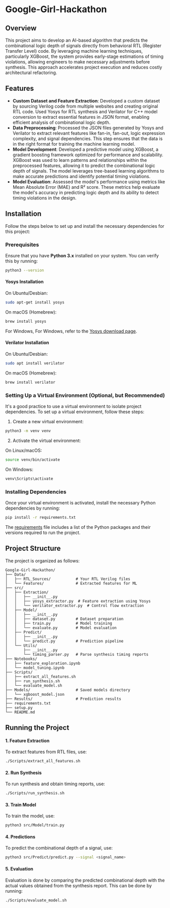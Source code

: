 # Google-Girl-Hackathon

## Overview

This project aims to develop an AI-based algorithm that predicts the combinational logic depth of signals directly from behavioral RTL (Register Transfer Level) code. By leveraging machine learning techniques, particularly XGBoost, the system provides early-stage estimations of timing violations, allowing engineers to make necessary adjustments before synthesis. This approach accelerates project execution and reduces costly architectural refactoring.

## Features

- **Custom Dataset and Feature Extraction**: Developed a custom dataset by sourcing Verilog code from multiple websites and creating original RTL code. Used Yosys for RTL synthesis and Verilator for C++ model conversion to extract essential features in JSON format, enabling efficient analysis of combinational logic depth.
- **Data Preprocessing**: Processed the JSON files generated by Yosys and Verilator to extract relevant features like fan-in, fan-out, logic expression complexity, and signal dependencies. This step ensures that the data is in the right format for training the machine learning model.
- **Model Development**: Developed a predictive model using XGBoost, a gradient boosting framework optimized for performance and scalability. XGBoost was used to learn patterns and relationships within the preprocessed features, allowing it to predict the combinational logic depth of signals. The model leverages tree-based learning algorithms to make accurate predictions and identify potential timing violations.
- **Model Evaluation**: Assessed the model's performance using metrics like Mean Absolute Error (MAE) and R² score. These metrics help evaluate the model's accuracy in predicting logic depth and its ability to detect timing violations in the design.

## Installation

Follow the steps below to set up and install the necessary dependencies for this project:

### Prerequisites

Ensure that you have **Python 3.x** installed on your system. You can verify this by running:

```bash
python3 --version
```
#### Yosys Installation 

On Ubuntu/Desbian:
```bash
sudo apt-get install yosys
```
On macOS (Homebrew):
```bash
brew install yosys
```
For Windows, For Windows, refer to the [Yosys download page](https://yosyshq.net/yosys/download.html).

#### Verilator Installation 

On Ubuntu/Desbian:
```bash 
sudo apt install verilator
```

On macOS (Homebrew):
```bash
brew install verilator
```

### Setting Up a Virtual Environment (Optional, but Recommended)

It's a good practice to use a virtual environment to isolate project dependencies. To set up a virtual environment, follow these steps:

1. Create a new virtual environment:

```bash
python3 -m venv venv
```
2. Activate the virtual environment:
   
On Linux/macOS:
```bash
source venv/bin/activate
```
On Windows:
```bash
venv\Scripts\activate
```
### Installing Dependencies

Once your virtual environment is activated, install the necessary Python dependencies by running:
```bash
pip install -r requirements.txt
```
The [requirements](https://github.com/smritivs/Google-Girl-Hackathon/blob/main/requirements.txt) file includes a list of the Python packages and their versions required to run the project. 

## Project Structure

The project is organized as follows:
```plaintext
Google-Girl-Hackathon/
├── Data/
│   ├── RTL_Sources/           # Your RTL Verilog files
│   └── Features/              # Extracted features for ML
├── src/
│   ├── Extraction/
│   │   ├── __init__.py
│   │   ├── yosys_extractor.py  # Feature extraction using Yosys
│   │   └── verilator_extractor.py  # Control flow extraction
│   ├── Model/
│   │   ├── __init__.py
│   │   ├── dataset.py         # Dataset preparation
│   │   ├── train.py           # Model training
│   │   └── evaluate.py        # Model evaluation
│   ├── Predict/
│   │   ├── __init__.py
│   │   └── predict.py         # Prediction pipeline
│   └── Utils/
│       ├── __init__.py
│       └── timing_parser.py   # Parse synthesis timing reports
├── Notebooks/
│   ├── feature_exploration.ipynb
│   └── model_tuning.ipynb
├── Scripts/
│   ├── extract_all_features.sh
│   ├── run_synthesis.sh
│   └── evaluate_model.sh
├── Models/                    # Saved models directory
│   └── xgboost_model.json
├── Results/                   # Prediction results
├── requirements.txt
├── setup.py
└── README.md
```

## Running the Project 

#### 1. Feature Extraction
To extract features from RTL files, use:
```bash
./Scripts/extract_all_features.sh
```

#### 2. Run Synthesis 
To run synthesis and obtain timing reports, use:
```bash 
./Scripts/run_synthesis.sh
```

#### 3. Train Model 
To train the model, use:
```bash 
python3 src/Model/train.py
```

#### 4. Predictions 
To predict the combinational depth of a signal, use:
```bash
python3 src/Predict/predict.py --signal <signal_name>
```

#### 5. Evaluation 
Evaluation is done by comparing the predicted combinational depth with the actual values obtained from the synthesis report. This can be done by running:
```bash 
./Scripts/evaluate_model.sh
```
